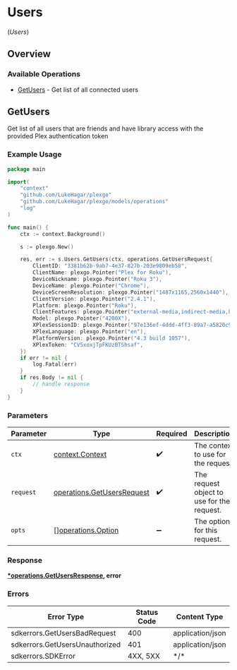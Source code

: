# Users
(*Users*)

## Overview

### Available Operations

* [GetUsers](#getusers) - Get list of all connected users

## GetUsers

Get list of all users that are friends and have library access with the provided Plex authentication token

### Example Usage

<!-- UsageSnippet language="go" operationID="get-users" method="get" path="/users" -->
```go
package main

import(
	"context"
	"github.com/LukeHagar/plexgo"
	"github.com/LukeHagar/plexgo/models/operations"
	"log"
)

func main() {
    ctx := context.Background()

    s := plexgo.New()

    res, err := s.Users.GetUsers(ctx, operations.GetUsersRequest{
        ClientID: "3381b62b-9ab7-4e37-827b-203e9809eb58",
        ClientName: plexgo.Pointer("Plex for Roku"),
        DeviceNickname: plexgo.Pointer("Roku 3"),
        DeviceName: plexgo.Pointer("Chrome"),
        DeviceScreenResolution: plexgo.Pointer("1487x1165,2560x1440"),
        ClientVersion: plexgo.Pointer("2.4.1"),
        Platform: plexgo.Pointer("Roku"),
        ClientFeatures: plexgo.Pointer("external-media,indirect-media,hub-style-list"),
        Model: plexgo.Pointer("4200X"),
        XPlexSessionID: plexgo.Pointer("97e136ef-4ddd-4ff3-89a7-a5820c96c2ca"),
        XPlexLanguage: plexgo.Pointer("en"),
        PlatformVersion: plexgo.Pointer("4.3 build 1057"),
        XPlexToken: "CV5xoxjTpFKUzBTShsaf",
    })
    if err != nil {
        log.Fatal(err)
    }
    if res.Body != nil {
        // handle response
    }
}
```

### Parameters

| Parameter                                                                | Type                                                                     | Required                                                                 | Description                                                              |
| ------------------------------------------------------------------------ | ------------------------------------------------------------------------ | ------------------------------------------------------------------------ | ------------------------------------------------------------------------ |
| `ctx`                                                                    | [context.Context](https://pkg.go.dev/context#Context)                    | :heavy_check_mark:                                                       | The context to use for the request.                                      |
| `request`                                                                | [operations.GetUsersRequest](../../models/operations/getusersrequest.md) | :heavy_check_mark:                                                       | The request object to use for the request.                               |
| `opts`                                                                   | [][operations.Option](../../models/operations/option.md)                 | :heavy_minus_sign:                                                       | The options for this request.                                            |

### Response

**[*operations.GetUsersResponse](../../models/operations/getusersresponse.md), error**

### Errors

| Error Type                     | Status Code                    | Content Type                   |
| ------------------------------ | ------------------------------ | ------------------------------ |
| sdkerrors.GetUsersBadRequest   | 400                            | application/json               |
| sdkerrors.GetUsersUnauthorized | 401                            | application/json               |
| sdkerrors.SDKError             | 4XX, 5XX                       | \*/\*                          |